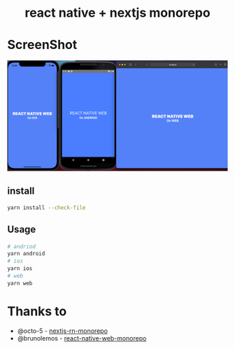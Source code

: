 <h1 align="center">react native + nextjs monorepo</h1>

# ScreenShot

![screenshot](./imgs/screenshot.png)

## install

```bash
yarn install --check-file
```

## Usage

```bash
# andriod
yarn android
# ios
yarn ios
# web
yarn web
```

# Thanks to

 - @octo-5 - [nextjs-rn-monorepo](https://github.com/octo-5/nextjs-rn-monorepo)
 - @brunolemos - [react-native-web-monorepo](https://github.com/brunolemos/react-native-web-monorepo)
